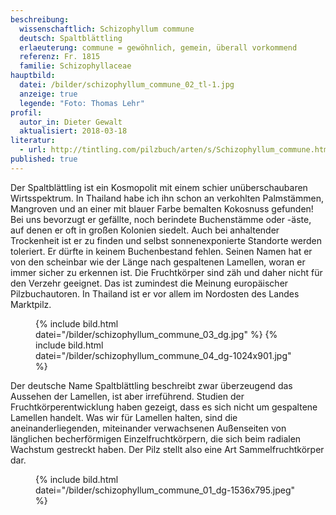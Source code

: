 ```yaml
---
beschreibung:
  wissenschaftlich: Schizophyllum commune
  deutsch: Spaltblättling
  erlaeuterung: commune = gewöhnlich, gemein, überall vorkommend
  referenz: Fr. 1815
  familie: Schizophyllaceae
hauptbild:
  datei: /bilder/schizophyllum_commune_02_tl-1.jpg
  anzeige: true
  legende: "Foto: Thomas Lehr"
profil:
  autor_in: Dieter Gewalt
  aktualisiert: 2018-03-18
literatur:
  - url: http://tintling.com/pilzbuch/arten/s/Schizophyllum_commune.html
published: true
---
```


Der Spaltblättling ist ein Kosmopolit mit einem schier unüberschaubaren Wirtsspektrum. In Thailand habe ich ihn schon an verkohlten Palmstämmen, Mangroven und an einer mit blauer Farbe bemalten Kokosnuss gefunden! Bei uns bevorzugt er gefällte, noch berindete Buchenstämme oder -äste, auf denen er oft in großen Kolonien siedelt. Auch bei anhaltender Trockenheit ist er zu finden und selbst sonnenexponierte Standorte werden toleriert. Er dürfte in keinem Buchenbestand fehlen. Seinen Namen hat er von den scheinbar wie der Länge nach gespaltenen Lamellen, woran er immer sicher zu erkennen ist. Die Fruchtkörper sind zäh und daher nicht für den Verzehr geeignet. Das ist zumindest die Meinung europäischer Pilzbuchautoren. In Thailand ist er vor allem im Nordosten des Landes Marktpilz.

<div class="figure">
  <figure>
    {% include bild.html datei="/bilder/schizophyllum_commune_03_dg.jpg" %}
    {% include bild.html datei="/bilder/schizophyllum_commune_04_dg-1024x901.jpg" %}
  </figure>
</div>

Der deutsche Name Spaltblättling beschreibt zwar überzeugend das Aussehen der Lamellen, ist aber irreführend. Studien der Fruchtkörperentwicklung haben gezeigt, dass es sich nicht um gespaltene Lamellen handelt. Was wir für Lamellen halten, sind die aneinanderliegenden, miteinander verwachsenen Außenseiten von länglichen becherförmigen Einzelfruchtkörpern, die sich beim radialen Wachstum gestreckt haben. Der Pilz stellt also eine Art Sammelfruchtkörper dar.

<div class="figure">
  <figure>
    {% include bild.html datei="/bilder/schizophyllum_commune_01_dg-1536x795.jpeg" %}
  </figure>
</div>
